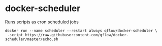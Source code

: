 # docker-scheduler
Runs scripts as cron scheduled jobs

```
docker run --name scheduler --restart always qflow/docker-scheduler \
 -script https://raw.githubusercontent.com/qflow/docker-scheduler/master/echo.sh
```

